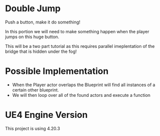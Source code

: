 # Double Jump
Push a button, make it do something!

In this portion we will need to make something happen when the player jumps on this huge button.

This will be a two part tutorial as this requires parallel imeplentation of the bridge that is hidden under the fog!

# Possible Implementation
 - When the Player actor overlaps the Blueprint will find all instances of a certain other blueprint.
 - We will then loop over all of the found actors and execute a function

# UE4 Engine Version
This project is using 4.20.3